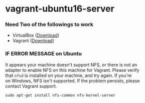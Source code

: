 # vagrant-ubuntu16-server

### Need Two of the followings to work
- VirtualBox (<a href="https://www.virtualbox.org/wiki/Downloads" target="_blank">Download</a>)
- Vagrant (<a href="https://www.vagrantup.com/downloads.html" target="_blank">Download</a>)

### IF ERROR MESSAGE on Ubuntu
It appears your machine doesn't support NFS, or there is not an  
adapter to enable NFS on this machine for Vagrant. Please verify  
that `nfsd` is installed on your machine, and try again. If you're  
on Windows, NFS isn't supported. If the problem persists, please  
contact Vagrant support.  


`sudo apt-get install nfs-common nfs-kernel-server`
